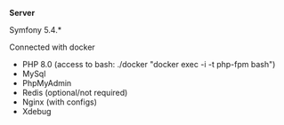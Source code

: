 **Server** 

Symfony 5.4.*

Connected with docker
* PHP 8.0 (access to bash: ./docker "docker exec -i -t php-fpm bash")
* MySql
* PhpMyAdmin
* Redis (optional/not required)
* Nginx (with configs)
* Xdebug